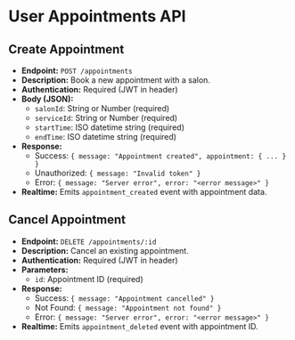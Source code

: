 # User Appointments API

## Create Appointment
- **Endpoint:** `POST /appointments`
- **Description:** Book a new appointment with a salon.
- **Authentication:** Required (JWT in header)
- **Body (JSON):**
  - `salonId`: String or Number (required)
  - `serviceId`: String or Number (required)
  - `startTime`: ISO datetime string (required)
  - `endTime`: ISO datetime string (required)
- **Response:**
  - Success: `{ message: "Appointment created", appointment: { ... } }`
  - Unauthorized: `{ message: "Invalid token" }`
  - Error: `{ message: "Server error", error: "<error message>" }`
- **Realtime:** Emits `appointment_created` event with appointment data.

## Cancel Appointment
- **Endpoint:** `DELETE /appointments/:id`
- **Description:** Cancel an existing appointment.
- **Authentication:** Required (JWT in header)
- **Parameters:**
  - `id`: Appointment ID (required)
- **Response:**
  - Success: `{ message: "Appointment cancelled" }`
  - Not Found: `{ message: "Appointment not found" }`
  - Error: `{ message: "Server error", error: "<error message>" }`
- **Realtime:** Emits `appointment_deleted` event with appointment ID.
